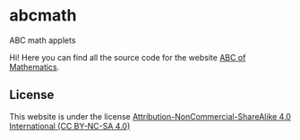 # abcmath
ABC math applets

Hi! Here you can find all the source code for the website [ABC of Mathematics](www.abcmath.xyz). 

## License

This website is under the license [Attribution-NonCommercial-ShareAlike 4.0 International (CC BY-NC-SA 4.0)](https://creativecommons.org/licenses/by-nc-sa/4.0/)
